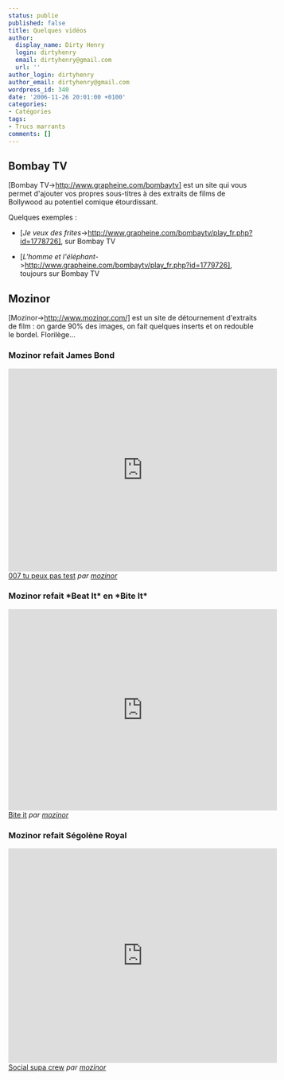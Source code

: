 ```yaml
---
status: publie
published: false
title: Quelques vidéos
author:
  display_name: Dirty Henry
  login: dirtyhenry
  email: dirtyhenry@gmail.com
  url: ''
author_login: dirtyhenry
author_email: dirtyhenry@gmail.com
wordpress_id: 340
date: '2006-11-26 20:01:00 +0100'
categories:
- Catégories
tags:
- Trucs marrants
comments: []
---
```

<h2>Bombay TV</h2>

[Bombay TV->http://www.grapheine.com/bombaytv] est un site qui vous permet d'ajouter vos propres sous-titres à des extraits de films de Bollywood au potentiel comique étourdissant.

Quelques exemples :

- [*Je veux des frites*->http://www.grapheine.com/bombaytv/play_fr.php?id=1778726], sur Bombay TV

- [*L'homme et l'éléphant*->http://www.grapheine.com/bombaytv/play_fr.php?id=1779726], toujours sur Bombay TV

<h2>Mozinor</h2>

[Mozinor->http://www.mozinor.com/] est un site de détournement d'extraits de film : on garde 90% des images, on fait quelques inserts et on redouble le bordel. Florilège...

<h3>Mozinor refait James Bond</h3>

<iframe frameborder="0" width="540" height="408" src="http://www.dailymotion.com/embed/video/xxkxw?width=540"></iframe><br /><a href="http://www.dailymotion.com/video/xxkxw_007-tu-peux-pas-test_fun" target="_blank">007 tu peux pas test</a> <i>par <a href="http://www.dailymotion.com/mozinor" target="_blank">mozinor</a></i>

<h3>Mozinor refait *Beat It* en *Bite It*</h3>

<iframe frameborder="0" width="540" height="405" src="http://www.dailymotion.com/embed/video/x6jby?width=540"></iframe><br /><a href="http://www.dailymotion.com/video/x6jby_bite-it_news" target="_blank">Bite it</a> <i>par <a href="http://www.dailymotion.com/mozinor" target="_blank">mozinor</a></i>

<h3>Mozinor refait Ségolène Royal</h3>

<iframe frameborder="0" width="540" height="432" src="http://www.dailymotion.com/embed/video/x2rhb1?width=540"></iframe><br /><a href="http://www.dailymotion.com/video/x2rhb1_social-supa-crew_news" target="_blank">Social supa crew</a> <i>par <a href="http://www.dailymotion.com/mozinor" target="_blank">mozinor</a></i>
